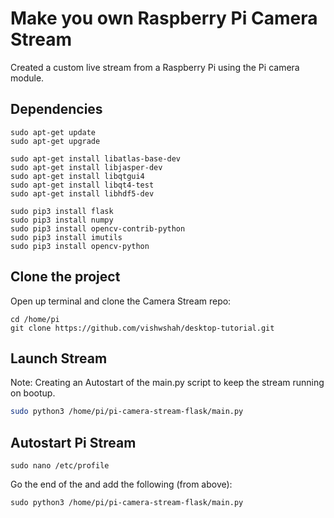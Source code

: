 # Make you own Raspberry Pi Camera Stream

Created a custom live stream from a Raspberry Pi using the Pi camera module.

## Dependencies

```
sudo apt-get update
sudo apt-get upgrade

sudo apt-get install libatlas-base-dev
sudo apt-get install libjasper-dev
sudo apt-get install libqtgui4
sudo apt-get install libqt4-test
sudo apt-get install libhdf5-dev

sudo pip3 install flask
sudo pip3 install numpy
sudo pip3 install opencv-contrib-python
sudo pip3 install imutils
sudo pip3 install opencv-python

```

## Clone the project
Open up terminal and clone the Camera Stream repo:

```
cd /home/pi
git clone https://github.com/vishwshah/desktop-tutorial.git
```

## Launch Stream

Note: Creating an Autostart of the main.py script to keep the stream running on bootup.
```bash cd modules
sudo python3 /home/pi/pi-camera-stream-flask/main.py
```

## Autostart Pi Stream

```
sudo nano /etc/profile
```

Go the end of the and add the following (from above):

```
sudo python3 /home/pi/pi-camera-stream-flask/main.py
```
